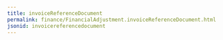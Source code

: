```yaml
---
title: invoiceReferenceDocument
permalink: finance/FinancialAdjustment.invoiceReferenceDocument.html
jsonid: invoicereferencedocument
---
```

